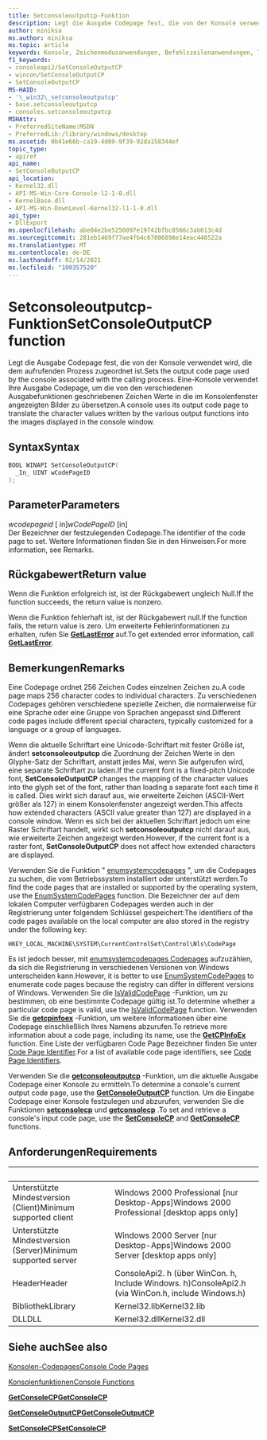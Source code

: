 ```yaml
---
title: Setconsoleoutputcp-Funktion
description: Legt die Ausgabe Codepage fest, die von der Konsole verwendet wird, die dem aufrufenden Prozess zugeordnet ist.
author: miniksa
ms.author: miniksa
ms.topic: article
keywords: Konsole, Zeichenmodusanwendungen, Befehlszeilenanwendungen, Terminalanwendungen, Konsolen-API
f1_keywords:
- consoleapi2/SetConsoleOutputCP
- wincon/SetConsoleOutputCP
- SetConsoleOutputCP
MS-HAID:
- '\_win32\_setconsoleoutputcp'
- base.setconsoleoutputcp
- consoles.setconsoleoutputcp
MSHAttr:
- PreferredSiteName:MSDN
- PreferredLib:/library/windows/desktop
ms.assetid: 0b41e66b-ca19-4d69-9f39-92da158344ef
topic_type:
- apiref
api_name:
- SetConsoleOutputCP
api_location:
- Kernel32.dll
- API-MS-Win-Core-Console-l2-1-0.dll
- KernelBase.dll
- API-MS-Win-DownLevel-Kernel32-l1-1-0.dll
api_type:
- DllExport
ms.openlocfilehash: abe04e2be5256097e19742bfbc8566c3ab613c4d
ms.sourcegitcommit: 281eb1469f77ae4fb4c67806898e14eac440522a
ms.translationtype: MT
ms.contentlocale: de-DE
ms.lasthandoff: 02/14/2021
ms.locfileid: "100357520"
---
```

# <a name="setconsoleoutputcp-function"></a><span data-ttu-id="a8035-104">Setconsoleoutputcp-Funktion</span><span class="sxs-lookup"><span data-stu-id="a8035-104">SetConsoleOutputCP function</span></span>

<span data-ttu-id="a8035-105">Legt die Ausgabe Codepage fest, die von der Konsole verwendet wird, die dem aufrufenden Prozess zugeordnet ist.</span><span class="sxs-lookup"><span data-stu-id="a8035-105">Sets the output code page used by the console associated with the calling process.</span></span> <span data-ttu-id="a8035-106">Eine-Konsole verwendet Ihre Ausgabe Codepage, um die von den verschiedenen Ausgabefunktionen geschriebenen Zeichen Werte in die im Konsolenfenster angezeigten Bilder zu übersetzen.</span><span class="sxs-lookup"><span data-stu-id="a8035-106">A console uses its output code page to translate the character values written by the various output functions into the images displayed in the console window.</span></span>

## <a name="syntax"></a><span data-ttu-id="a8035-107">Syntax</span><span class="sxs-lookup"><span data-stu-id="a8035-107">Syntax</span></span>

```C
BOOL WINAPI SetConsoleOutputCP(
  _In_ UINT wCodePageID
);
```

## <a name="parameters"></a><span data-ttu-id="a8035-108">Parameter</span><span class="sxs-lookup"><span data-stu-id="a8035-108">Parameters</span></span>

<span data-ttu-id="a8035-109">*wcodepageid* \[ in\]</span><span class="sxs-lookup"><span data-stu-id="a8035-109">*wCodePageID* \[in\]</span></span>  
<span data-ttu-id="a8035-110">Der Bezeichner der festzulegenden Codepage.</span><span class="sxs-lookup"><span data-stu-id="a8035-110">The identifier of the code page to set.</span></span> <span data-ttu-id="a8035-111">Weitere Informationen finden Sie in den Hinweisen.</span><span class="sxs-lookup"><span data-stu-id="a8035-111">For more information, see Remarks.</span></span>

## <a name="return-value"></a><span data-ttu-id="a8035-112">Rückgabewert</span><span class="sxs-lookup"><span data-stu-id="a8035-112">Return value</span></span>

<span data-ttu-id="a8035-113">Wenn die Funktion erfolgreich ist, ist der Rückgabewert ungleich Null.</span><span class="sxs-lookup"><span data-stu-id="a8035-113">If the function succeeds, the return value is nonzero.</span></span>

<span data-ttu-id="a8035-114">Wenn die Funktion fehlerhaft ist, ist der Rückgabewert null.</span><span class="sxs-lookup"><span data-stu-id="a8035-114">If the function fails, the return value is zero.</span></span> <span data-ttu-id="a8035-115">Um erweiterte Fehlerinformationen zu erhalten, rufen Sie [**GetLastError**](/windows/win32/api/errhandlingapi/nf-errhandlingapi-getlasterror) auf.</span><span class="sxs-lookup"><span data-stu-id="a8035-115">To get extended error information, call [**GetLastError**](/windows/win32/api/errhandlingapi/nf-errhandlingapi-getlasterror).</span></span>

## <a name="remarks"></a><span data-ttu-id="a8035-116">Bemerkungen</span><span class="sxs-lookup"><span data-stu-id="a8035-116">Remarks</span></span>

<span data-ttu-id="a8035-117">Eine Codepage ordnet 256 Zeichen Codes einzelnen Zeichen zu.</span><span class="sxs-lookup"><span data-stu-id="a8035-117">A code page maps 256 character codes to individual characters.</span></span> <span data-ttu-id="a8035-118">Zu verschiedenen Codepages gehören verschiedene spezielle Zeichen, die normalerweise für eine Sprache oder eine Gruppe von Sprachen angepasst sind.</span><span class="sxs-lookup"><span data-stu-id="a8035-118">Different code pages include different special characters, typically customized for a language or a group of languages.</span></span>

<span data-ttu-id="a8035-119">Wenn die aktuelle Schriftart eine Unicode-Schriftart mit fester Größe ist, ändert **setconsoleoutputcp** die Zuordnung der Zeichen Werte in den Glyphe-Satz der Schriftart, anstatt jedes Mal, wenn Sie aufgerufen wird, eine separate Schriftart zu laden.</span><span class="sxs-lookup"><span data-stu-id="a8035-119">If the current font is a fixed-pitch Unicode font, **SetConsoleOutputCP** changes the mapping of the character values into the glyph set of the font, rather than loading a separate font each time it is called.</span></span> <span data-ttu-id="a8035-120">Dies wirkt sich darauf aus, wie erweiterte Zeichen (ASCII-Wert größer als 127) in einem Konsolenfenster angezeigt werden.</span><span class="sxs-lookup"><span data-stu-id="a8035-120">This affects how extended characters (ASCII value greater than 127) are displayed in a console window.</span></span> <span data-ttu-id="a8035-121">Wenn es sich bei der aktuellen Schriftart jedoch um eine Raster Schriftart handelt, wirkt sich **setconsoleoutputcp** nicht darauf aus, wie erweiterte Zeichen angezeigt werden.</span><span class="sxs-lookup"><span data-stu-id="a8035-121">However, if the current font is a raster font, **SetConsoleOutputCP** does not affect how extended characters are displayed.</span></span>

<span data-ttu-id="a8035-122">Verwenden Sie die Funktion " [enumsystemcodepages](/windows/win32/api/winnls/nf-winnls-enumsystemcodepagesa) ", um die Codepages zu suchen, die vom Betriebssystem installiert oder unterstützt werden.</span><span class="sxs-lookup"><span data-stu-id="a8035-122">To find the code pages that are installed or supported by the operating system, use the [EnumSystemCodePages](/windows/win32/api/winnls/nf-winnls-enumsystemcodepagesa) function.</span></span> <span data-ttu-id="a8035-123">Die Bezeichner der auf dem lokalen Computer verfügbaren Codepages werden auch in der Registrierung unter folgendem Schlüssel gespeichert:</span><span class="sxs-lookup"><span data-stu-id="a8035-123">The identifiers of the code pages available on the local computer are also stored in the registry under the following key:</span></span>

`HKEY_LOCAL_MACHINE\SYSTEM\CurrentControlSet\Control\Nls\CodePage`

<span data-ttu-id="a8035-124">Es ist jedoch besser, mit [enumsystemcodepages Codepages](/windows/win32/api/winnls/nf-winnls-enumsystemcodepagesa) aufzuzählen, da sich die Registrierung in verschiedenen Versionen von Windows unterscheiden kann.</span><span class="sxs-lookup"><span data-stu-id="a8035-124">However, it is better to use [EnumSystemCodePages](/windows/win32/api/winnls/nf-winnls-enumsystemcodepagesa) to enumerate code pages because the registry can differ in different versions of Windows.</span></span>
<span data-ttu-id="a8035-125">Verwenden Sie die [IsValidCodePage](/windows/win32/api/winnls/nf-winnls-isvalidcodepage) -Funktion, um zu bestimmen, ob eine bestimmte Codepage gültig ist.</span><span class="sxs-lookup"><span data-stu-id="a8035-125">To determine whether a particular code page is valid, use the [IsValidCodePage](/windows/win32/api/winnls/nf-winnls-isvalidcodepage) function.</span></span> <span data-ttu-id="a8035-126">Verwenden Sie die [**getcpinfoex**](/windows/win32/api/winnls/nf-winnls-getcpinfoexa) -Funktion, um weitere Informationen über eine Codepage einschließlich Ihres Namens abzurufen.</span><span class="sxs-lookup"><span data-stu-id="a8035-126">To retrieve more information about a code page, including its name, use the [**GetCPInfoEx**](/windows/win32/api/winnls/nf-winnls-getcpinfoexa) function.</span></span> <span data-ttu-id="a8035-127">Eine Liste der verfügbaren Code Page Bezeichner finden Sie unter [Code Page Identifier](/windows/win32/intl/code-page-identifiers).</span><span class="sxs-lookup"><span data-stu-id="a8035-127">For a list of available code page identifiers, see [Code Page Identifiers](/windows/win32/intl/code-page-identifiers).</span></span>

<span data-ttu-id="a8035-128">Verwenden Sie die [**getconsoleoutputcp**](getconsoleoutputcp.md) -Funktion, um die aktuelle Ausgabe Codepage einer Konsole zu ermitteln.</span><span class="sxs-lookup"><span data-stu-id="a8035-128">To determine a console's current output code page, use the [**GetConsoleOutputCP**](getconsoleoutputcp.md) function.</span></span> <span data-ttu-id="a8035-129">Um die Eingabe Codepage einer Konsole festzulegen und abzurufen, verwenden Sie die Funktionen [**setconsolecp**](setconsolecp.md) und [**getconsolecp**](getconsolecp.md) .</span><span class="sxs-lookup"><span data-stu-id="a8035-129">To set and retrieve a console's input code page, use the [**SetConsoleCP**](setconsolecp.md) and [**GetConsoleCP**](getconsolecp.md) functions.</span></span>

## <a name="requirements"></a><span data-ttu-id="a8035-130">Anforderungen</span><span class="sxs-lookup"><span data-stu-id="a8035-130">Requirements</span></span>

| &nbsp; | &nbsp; |
|-|-|
| <span data-ttu-id="a8035-131">Unterstützte Mindestversion (Client)</span><span class="sxs-lookup"><span data-stu-id="a8035-131">Minimum supported client</span></span> | <span data-ttu-id="a8035-132">Windows 2000 Professional \[nur Desktop-Apps\]</span><span class="sxs-lookup"><span data-stu-id="a8035-132">Windows 2000 Professional \[desktop apps only\]</span></span> |
| <span data-ttu-id="a8035-133">Unterstützte Mindestversion (Server)</span><span class="sxs-lookup"><span data-stu-id="a8035-133">Minimum supported server</span></span> | <span data-ttu-id="a8035-134">Windows 2000 Server \[nur Desktop-Apps\]</span><span class="sxs-lookup"><span data-stu-id="a8035-134">Windows 2000 Server \[desktop apps only\]</span></span> |
| <span data-ttu-id="a8035-135">Header</span><span class="sxs-lookup"><span data-stu-id="a8035-135">Header</span></span> | <span data-ttu-id="a8035-136">ConsoleApi2. h (über WinCon. h, Include Windows. h)</span><span class="sxs-lookup"><span data-stu-id="a8035-136">ConsoleApi2.h (via WinCon.h, include Windows.h)</span></span> |
| <span data-ttu-id="a8035-137">Bibliothek</span><span class="sxs-lookup"><span data-stu-id="a8035-137">Library</span></span> | <span data-ttu-id="a8035-138">Kernel32.lib</span><span class="sxs-lookup"><span data-stu-id="a8035-138">Kernel32.lib</span></span> |
| <span data-ttu-id="a8035-139">DLL</span><span class="sxs-lookup"><span data-stu-id="a8035-139">DLL</span></span> | <span data-ttu-id="a8035-140">Kernel32.dll</span><span class="sxs-lookup"><span data-stu-id="a8035-140">Kernel32.dll</span></span> |

## <a name="see-also"></a><span data-ttu-id="a8035-141">Siehe auch</span><span class="sxs-lookup"><span data-stu-id="a8035-141">See also</span></span>

[<span data-ttu-id="a8035-142">Konsolen-Codepages</span><span class="sxs-lookup"><span data-stu-id="a8035-142">Console Code Pages</span></span>](console-code-pages.md)

[<span data-ttu-id="a8035-143">Konsolenfunktionen</span><span class="sxs-lookup"><span data-stu-id="a8035-143">Console Functions</span></span>](console-functions.md)

[<span data-ttu-id="a8035-144">**GetConsoleCP**</span><span class="sxs-lookup"><span data-stu-id="a8035-144">**GetConsoleCP**</span></span>](getconsolecp.md)

[<span data-ttu-id="a8035-145">**GetConsoleOutputCP**</span><span class="sxs-lookup"><span data-stu-id="a8035-145">**GetConsoleOutputCP**</span></span>](getconsoleoutputcp.md)

[<span data-ttu-id="a8035-146">**SetConsoleCP**</span><span class="sxs-lookup"><span data-stu-id="a8035-146">**SetConsoleCP**</span></span>](setconsolecp.md)